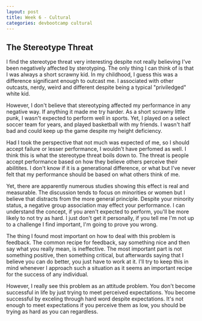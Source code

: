 ```yaml
---
layout: post
title: Week 6 - Cultural
categories: devbootcamp cultural
---
```



The Stereotype Threat
---------------------
I find the stereotype threat very interesting despite not really believing I've been negatively affected by sterotyping. The only thing I can think of is that I was always a short scrawny kid. In my childhood, I guess this was a difference significant enough to outcast me. I associated with other outcasts, nerdy, weird and different despite being a typical "priviledged" white kid.

However, I don't believe that stereotyping affected my performance in any negative way. If anything it made me try harder. As a short scrawny little punk, I wasn't expected to perform well in sports. Yet, I played on a select soccer team for years, and played basketball with my friends. I wasn't half bad and could keep up the game despite my height deficiency.

Had I took the perspective that not much was expected of me, so I should accept failure or lesser performance, I wouldn't have perfomed as well. I think this is what the stereotype threat boils down to. The threat is people accept performance based on how they believe others perceive their abilitites. I don't know if it is a generational difference, or what but I've never felt that my performance should be based on what others think of me.

Yet, there are apparently numerous studies showing this effect is real and measurable. The discussion tends to focus on minorities or women but I believe that distracts from the more general principle. Despite your minority status, a negative group association may effect your performance. I can understand the concept, if you aren't expected to perform, you'll be more likely to not try as hard. I just don't get it personally, if you tell me I'm not up to a challenge I find important, I'm going to prove you wrong. 

The thing I found most important on how to deal with this problem is feedback. The common recipe for feedback, say something nice and then say what you really mean, is ineffective. The most important part is not something positive, then something critical, but afterwards saying that I believe you can do better, you just have to work at it. I'll try to keep this in mind whenever I approach such a situation as it seems an important recipe for the success of any individual.

However, I really see this problem as an attitude problem. You don't become successful in life by just trying to meet perceived expectations. You become successful by exceling through hard word despite expectations. It's not enough to meet expectations if you perceive them as low, you should be trying as hard as you can regardless.

